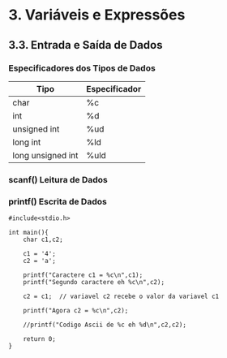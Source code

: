 # 3. Variáveis e Expressões





## 3.3. Entrada e Saída de Dados

### Especificadores dos Tipos de Dados

Tipo               | Especificador  | 
-----------------  | -----------    |
char               |  %c            |
int                |  %d            |
unsigned int       |  %ud           |
long int           |  %ld           |
long unsigned int  |  %uld          |

### scanf() Leitura de Dados

### printf() Escrita de Dados

```
#include<stdio.h>

int main(){
    char c1,c2;

    c1 = '4';
    c2 = 'a';

    printf("Caractere c1 = %c\n",c1);
    printf("Segundo caractere eh %c\n",c2);

    c2 = c1;  // variavel c2 recebe o valor da variavel c1

    printf("Agora c2 = %c\n",c2);

    //printf("Codigo Ascii de %c eh %d\n",c2,c2);

    return 0;
}
```
